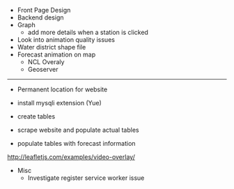 - Front Page Design
- Backend design
- Graph 
  - add more details when a station is clicked
- Look into animation quality issues
- Water district shape file
- Forecast animation on map
  - NCL Overaly
  - Geoserver 

-----

- Permanent location for website

- install mysqli extension (Yue)
- create tables
- scrape website and populate actual tables
- populate tables with forecast information

http://leafletjs.com/examples/video-overlay/



- Misc
  - Investigate register service worker issue
